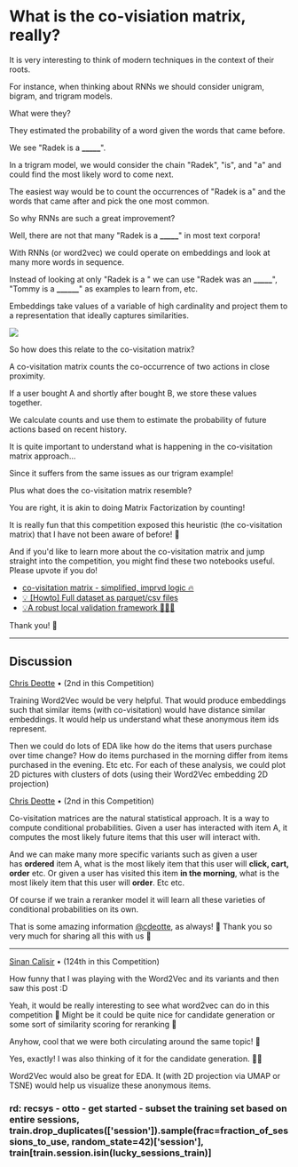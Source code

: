# What is the co-visiation matrix, really?

It is very interesting to think of modern techniques in the context of their roots.

For instance, when thinking about RNNs we should consider unigram, bigram, and trigram models.

What were they?

They estimated the probability of a word given the words that came before.

We see "Radek is a **_____**".

In a trigram model, we would consider the chain "Radek", "is", and "a" and could find the most likely word to come next.

The easiest way would be to count the occurrences of "Radek is a" and the words that came after and pick the one most common.

So why RNNs are such a great improvement?

Well, there are not that many "Radek is a **_____**" in most text corpora!

With RNNs (or word2vec) we could operate on embeddings and look at many more words in sequence.

Instead of looking at only "Radek is a " we can use "Radek was an **_____**", "Tommy is a **______**" as examples to learn from, etc.

Embeddings take values of a variable of high cardinality and project them to a representation that ideally captures similarities.

![](https://www.googleapis.com/download/storage/v1/b/kaggle-forum-message-attachments/o/inbox%2F83267%2F70e2a7f1b9621cd0afb2b815a7b3e01b%2Fyou_shall_know_a_word.png?generation=1668122115555809&alt=media)

So how does this relate to the co-visitation matrix?

A co-visitation matrix counts the co-occurrence of two actions in close proximity.

If a user bought A and shortly after bought B, we store these values together.

We calculate counts and use them to estimate the probability of future actions based on recent history.

It is quite important to understand what is happening in the co-visitation matrix approach…

Since it suffers from the same issues as our trigram example!

Plus what does the co-visitation matrix resemble?

You are right, it is akin to doing Matrix Factorization by counting!

It is really fun that this competition exposed this heuristic (the co-visitation matrix) that I have not been aware of before! 🙏

And if you'd like to learn more about the co-visitation matrix and jump straight into the competition, you might find these two notebooks useful. Please upvote if you do!

-   [co-visitation matrix - simplified, imprvd logic 🔥](https://www.kaggle.com/code/radek1/co-visitation-matrix-simplified-imprvd-logic)
-   [💡 [Howto] Full dataset as parquet/csv files](https://www.kaggle.com/code/radek1/howto-full-dataset-as-parquet-csv-files)
-   [💡A robust local validation framework 🚀🚀🚀](https://www.kaggle.com/code/radek1/a-robust-local-validation-framework)

Thank you! 🙌

---

## Discussion

[Chris Deotte](https://www.kaggle.com/cdeotte) • (2nd in this Competition) 

Training Word2Vec would be very helpful. That would produce embeddings such that similar items (with co-visitation) would have distance similar embeddings. It would help us understand what these anonymous item ids represent.

Then we could do lots of EDA like how do the items that users purchase over time change? How do items purchased in the morning differ from items purchased in the evening. Etc etc. For each of these analysis, we could plot 2D pictures with clusters of dots (using their Word2Vec embedding 2D projection)

[Chris Deotte](https://www.kaggle.com/cdeotte) • (2nd in this Competition) 

Co-visitation matrices are the natural statistical approach. It is a way to compute conditional probabilities. Given a user has interacted with item A, it computes the most likely future items that this user will interact with.

And we can make many more specific variants such as given a user has **ordered** item A, what is the most likely item that this user will **click, cart, order** etc. Or given a user has visited this item **in the morning**, what is the most likely item that this user will **order**. Etc etc.

Of course if we train a reranker model it will learn all these varieties of conditional probabilities on its own.

That is some amazing information [@cdeotte](https://www.kaggle.com/cdeotte), as always! 🙂 Thank you so very much for sharing all this with us 🙏

---

[Sinan Calisir](https://www.kaggle.com/snnclsr) • (124th in this Competition) 

How funny that I was playing with the Word2Vec and its variants and then saw this post :D

Yeah, it would be really interesting to see what word2vec can do in this competition 🙂 Might be it could be quite nice for candidate generation or some sort of similarity scoring for reranking 🤔

Anyhow, cool that we were both circulating around the same topic! 🙌

Yes, exactly! I was also thinking of it for the candidate generation. 🤜🤛

Word2Vec would also be great for EDA. It (with 2D projection via UMAP or TSNE) would help us visualize these anonymous items.

### rd: recsys - otto - get started - subset the training set based on entire sessions, train.drop_duplicates(['session']).sample(frac=fraction_of_sessions_to_use, random_state=42)['session'], train[train.session.isin(lucky_sessions_train)]
